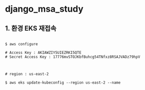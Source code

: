 # django_msa_study

## 1. 환경 EKS 재접속
```

$ aws configure

# Access Key : AKIAWZIY5UIEZRKI5QTE
# Secret Access Key : 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



# region : us-east-2

$ aws eks update-kubeconfig --region us-east-2 --name 

```
